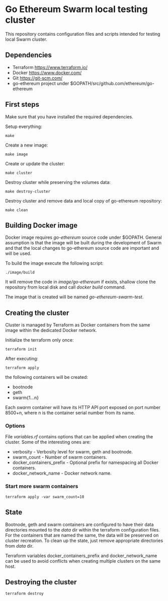 # Go Ethereum Swarm local testing cluster

This repository contains configuration files and scripts
intended for testing local Swarm cluster.


## Dependencies

- Terraform https://www.terraform.io/
- Docker https://www.docker.com/
- Git https://git-scm.com/
- go-ethereum project under $GOPATH/src/github.com/ethereum/go-ethereum


## First steps

Make sure that you have installed the required dependencies.

Setup everything:

    make

Create a new image:

    make image

Create or update the cluster:

    make cluster

Destroy cluster while preserving the volumes data:

    make destroy-cluster

Destroy cluster and remove data and local copy of go-ethereum repository:

    make clean


## Building Docker image

Docker image requires *go-ethereum* source code under $GOPATH.
General assumption is that the image will be built during the development
of Swarm and that the local changes to go-ethereum source code are
important and will be used.

To build the image execute the following script:

    ./image/build

It will remove the code in *image/go-ethereum* if exists, shallow
clone the repository from local disk and call *docker build* command.

The image that is created will be named *go-ethereum-swarm-test*.


## Creating the cluster

Cluster is managed by Terraform as Docker containers from the same image
within the dedicated Docker network.

Initialize the terraform only once:

    terraform init


After executing:

    terraform apply

the following containers will be created:

  - bootnode
  - geth
  - swarm{1...n}

Each *swarm* container will have its HTTP API port exposed on port number
8500+n, where n is the container serial number from its name.

### Options

File *variables.rf* contains options that can be applied when creating
the cluster. Some of the interesting ones are:

  - verbosity - Verbosity level for swarm, geth and bootnode.
  - swarm_count - Number of swarm containers.
  - docker\_containers\_prefix - Optional prefix for namespacing all
    Docker containers.
  - docker\_network\_name - Docker network name.

### Start more swarm containers

    terraform apply -var swarm_count=10


## State

Bootnode, geth and swarm containers are configured to have their data 
directories mounted to the *data* dir within the terraform configuration
files. For the containers that are named the same, the data will be preserved
on cluster recreation. To clean up the state, just remove appropriate
directories from *data* dir.

Terraform variables docker\_containers\_prefix and docker\_network\_name
can be used to avoid conflicts when creating multiple clusters on the same
host.


## Destroying the cluster

    terraform destroy

